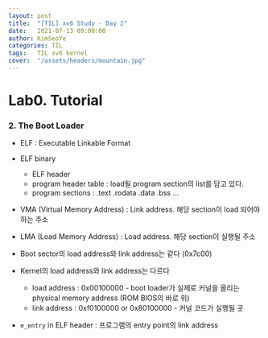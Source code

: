 ```yaml
---
layout: post
title:  "[TIL] xv6 Study - Day 2"
date:   2021-07-13 09:00:00
author: KimSeoYe
categories: TIL
tags:   TIL xv6 kernel
cover:  "/assets/headers/mountain.jpg"
---
```

# Lab0. Tutorial

### 2. The Boot Loader

- ELF : Executable Linkable Format
- ELF binary
  - ELF header
  - program header table : load될 program section의 list를 담고 있다.
  - program sections : .text .rodata .data .bss ...

- VMA (Virtual Memory Address) : Link address. 해당 section이 load 되어야 하는 주소
- LMA (Load Memory Address) : Load address. 해당 section이 실행될 주소

- Boot sector의 load address와 link address는 같다 (0x7c00)
- Kernel의 load address와 link address는 다르다
  - load address : 0x00100000 - boot loader가 실제로 커널을 올리는 physical memory address (ROM BIOS의 바로 위)
  - link address : 0xf0100000 or 0x80100000 - 커널 코드가 실행될 곳

- `e_entry` in ELF header : 프로그램의 entry point의 link address